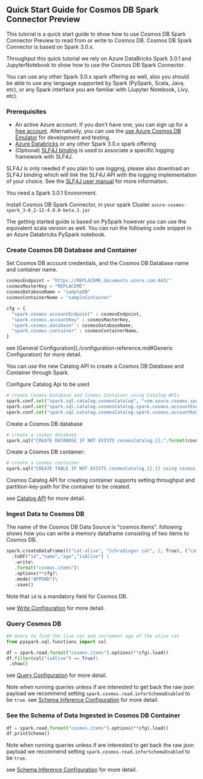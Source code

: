 ## Quick Start Guide for Cosmos DB Spark Connector Preview
This tutorial is a quick start guide to show how to use Cosmos DB Spark Connector Preview to read from or write to Cosmos DB. Cosmos DB Spark Connector is based on Spark 3.0.x. 

Throughput this quick tutorial we rely on Azure DataBricks Spark 3.0.1 and JupyterNotebook to show how to use the Cosmos DB Spark Connector.

You can use any other Spark 3.0.x spark offering as well, also you should be able to use any language supported by Spark (PySpark, Scala, Java, etc), or any Spark interface you are familiar with (Jupyter Notebook, Livy, etc).

### Prerequisites

- An active Azure account. If you don't have one, you can sign up for a 
  [free account](https://azure.microsoft.com/en-us/try/cosmosdb/).
  Alternatively, you can use the
  [use Azure Cosmos DB Emulator](local-emulator.md) for development and testing.
- [Azure Databricks](https://azure.microsoft.com/en-us/services/databricks/) or any other Spark 3.0.x spark offering
- (Optional) [SLF4J binding](https://www.slf4j.org/manual.html) is used to associate a
  specific logging framework with SLF4J.

SLF4J is only needed if you plan to use logging, please also download an SLF4J binding which will
link the SLF4J API with the logging implementation of your choice. See
the [SLF4J user manual](https://www.slf4j.org/manual.html) for more information.

You need a Spark 3.0.1 Environment.

Install Cosmos DB Spark Connector, in your spark Cluster `azure-cosmos-spark_3-0_2-12-4.0.0-beta.1.jar`

[//]: # (//TODO: moderakh add maven coordinates once published)

The getting started guide is based on PySpark however you can use the equivalent scala version as well.
You can run the following code snippet in an Azure Databricks PySpark notebook.

### Create Cosmos DB Database and Container

Set Cosmos DB account credentials, and the Cosmos DB Database name and container name.
```python
cosmosEndpoint = "https://REPLACEME.documents.azure.com:443/"
cosmosMasterKey = "REPLACEME"
cosmosDatabaseName = "sampleDB"
cosmosContainerName = "sampleContainer"

cfg = {
  "spark.cosmos.accountEndpoint" : cosmosEndpoint,
  "spark.cosmos.accountKey" : cosmosMasterKey,
  "spark.cosmos.database" : cosmosDatabaseName,
  "spark.cosmos.container" : cosmosContainerName,
}
```

see [General Configuration](./configuration-reference.md#Generic Configuration) for more detail.

You can use the new Catalog API to create a Cosmos DB Database and Container through Spark.

Configure Catalog Api to be used
```python
# create Cosmos Database and Cosmos Container using Catalog APIs
spark.conf.set("spark.sql.catalog.cosmosCatalog", "com.azure.cosmos.spark.CosmosCatalog")
spark.conf.set("spark.sql.catalog.cosmosCatalog.spark.cosmos.accountEndpoint", cosmosEndpoint)
spark.conf.set("spark.sql.catalog.cosmosCatalog.spark.cosmos.accountKey", cosmosMasterKey)
```

Create a Cosmos DB database
```python
# create a cosmos database
spark.sql("CREATE DATABASE IF NOT EXISTS cosmosCatalog.{};".format(cosmosDatabaseName))
```

Create a Cosmos DB container:
```python
# create a cosmos container
spark.sql("CREATE TABLE IF NOT EXISTS cosmosCatalog.{}.{} using cosmos.items TBLPROPERTIES(partitionKeyPath = '/id', manualThroughput = '1100')".format(cosmosDatabaseName, cosmosContainerName))
```
Cosmos Catalog API for creating container supports setting throughput and partition-key-path for the container to be created.

see [Catalog API](./catalog-api.md) for more detail.

### Ingest Data to Cosmos DB

The name of the Cosmos DB Data Source is "cosmos.items". following shows how you can write a memory dataframe consisting of two items to Cosmos DB.
```python
spark.createDataFrame((("cat-alive", "Schrodinger cat", 2, True), ("cat-dead", "Schrodinger cat", 2, False)))\
  .toDF("id","name","age","isAlive") \
   .write\
   .format("cosmos.items")\
   .options(**cfg)\
   .mode("APPEND")\
   .save()
```
Note that `id` is a mandatory field for Cosmos DB.

see [Write Configuration](./configuration-reference.md#write-config) for more detail.


### Query Cosmos DB

```python
## Query to find the live cat and increment age of the alive cat
from pyspark.sql.functions import col

df = spark.read.format("cosmos.items").options(**cfg).load()
df.filter(col("isAlive") == True)\
 .show()
```

see [Query Configuration](./configuration-reference.md#query-config) for more detail.

Note when running queries unless if are interested to get back the raw json payload
we recommend setting `spark.cosmos.read.inferSchemaEnabled` to be `true`.
see [Schema Inference Configuration](./configuration-reference.md#schema-inference-config) for more detail.


### See the Schema of Data Ingested in Cosmos DB Container

```python
df = spark.read.format("cosmos.items").options(**cfg).load()
df.printSchema()
```

Note when running queries unless if are interested to get back the raw json payload
we recommend setting `spark.cosmos.read.inferSchemaEnabled` to be `true`.

see [Schema Inference Configuration](./configuration-reference.md#schema-inference-config) for more detail.


